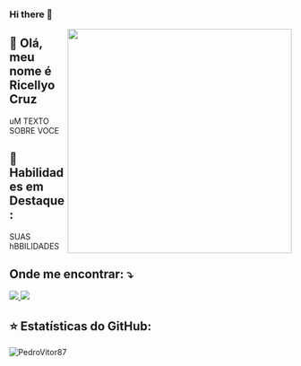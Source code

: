 ### Hi there 👋

<img src="https://raw.githubusercontent.com/MicaelliMedeiros/micaellimedeiros/master/image/computer-illustration.png" min-width="400px" max-width="400px" width="400px" align="right">

## 💜 Olá, meu nome é <strong>Ricellyo Cruz </strong>
<p align="left"> 
   uM TEXTO SOBRE VOCE 
</p>

## 🚀 Habilidades em Destaque:

SUAS hBBILIDADES

## Onde me encontrar: ⤵️

<p align="left">
  <a href="mailto:ricellyocruzsilva@gmail.com" alt="Gmail">
    <img src="https://img.shields.io/badge/-Gmail-FF0000?style=flat-square&labelColor=FF0000&logo=gmail&logoColor=white&link=mailto:ricellyocruzsilva@gmail.com" />
  </a>
  <a href="https://www.linkedin.com/in/ricellyo-cruz-silva-cruz-05575216a/" alt="LinkedIn">
    <img src="https://img.shields.io/badge/-Linkedin-0e76a8?style=flat-square&logo=Linkedin&logoColor=white&link=https://www.linkedin.com/in/ricellyo-cruz-silva-cruz-05575216a/" />
  </a>
</p>

## ⭐ Estatísticas do GitHub:




<p align="left"> <img src="https://komarev.com/ghpvc/?username=Ricellyo" alt="PedroVitor87" /> </p>

